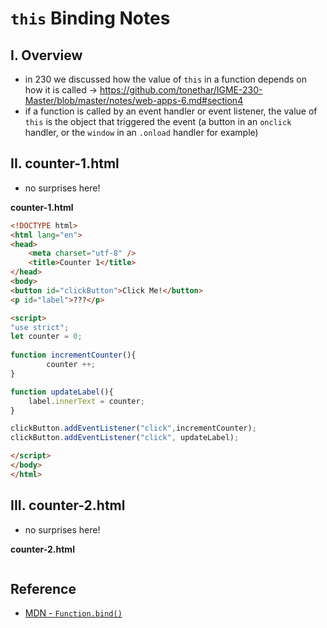 # `this` Binding Notes

## I. Overview
- in 230 we discussed how the value of `this` in a function depends on how it is called -> https://github.com/tonethar/IGME-230-Master/blob/master/notes/web-apps-6.md#section4
- if a function is called by an event handler or event listener, the value of `this` is the object that triggered the event (a button in an `onclick` handler,  or the `window` in an `.onload` handler for example)

## II. counter-1.html

- no surprises here!

**counter-1.html**

```html
<!DOCTYPE html>
<html lang="en">
<head>
	<meta charset="utf-8" />
	<title>Counter 1</title>
</head>
<body>
<button id="clickButton">Click Me!</button>
<p id="label">???</p>

<script>
"use strict";
let counter = 0;
	
function incrementCounter(){
		counter ++;
}

function updateLabel(){
	label.innerText = counter;
}

clickButton.addEventListener("click",incrementCounter);
clickButton.addEventListener("click", updateLabel);

</script>
</body>
</html>
```

## III. counter-2.html

- no surprises here!

**counter-2.html**

```html

```

## Reference
- [MDN - `Function.bind()`](https://developer.mozilla.org/en-US/docs/Web/JavaScript/Reference/Global_objects/Function/bind)
